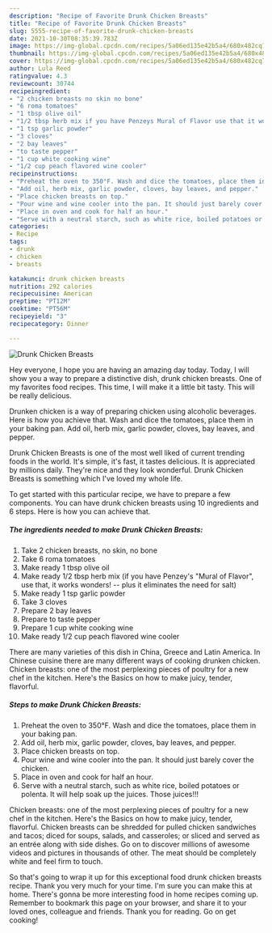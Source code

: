 ```yaml
---
description: "Recipe of Favorite Drunk Chicken Breasts"
title: "Recipe of Favorite Drunk Chicken Breasts"
slug: 5555-recipe-of-favorite-drunk-chicken-breasts
date: 2021-10-30T08:35:39.783Z
image: https://img-global.cpcdn.com/recipes/5a06ed135e42b5a4/680x482cq70/drunk-chicken-breasts-recipe-main-photo.jpg
thumbnail: https://img-global.cpcdn.com/recipes/5a06ed135e42b5a4/680x482cq70/drunk-chicken-breasts-recipe-main-photo.jpg
cover: https://img-global.cpcdn.com/recipes/5a06ed135e42b5a4/680x482cq70/drunk-chicken-breasts-recipe-main-photo.jpg
author: Lula Reed
ratingvalue: 4.3
reviewcount: 30744
recipeingredient:
- "2 chicken breasts no skin no bone"
- "6 roma tomatoes"
- "1 tbsp olive oil"
- "1/2 tbsp herb mix if you have Penzeys Mural of Flavor use that it works wonders  plus it eliminates the need for salt"
- "1 tsp garlic powder"
- "3 cloves"
- "2 bay leaves"
- "to taste pepper"
- "1 cup white cooking wine"
- "1/2 cup peach flavored wine cooler"
recipeinstructions:
- "Preheat the oven to 350°F. Wash and dice the tomatoes, place them in your baking pan."
- "Add oil, herb mix, garlic powder, cloves, bay leaves, and pepper."
- "Place chicken breasts on top."
- "Pour wine and wine cooler into the pan. It should just barely cover the chicken."
- "Place in oven and cook for half an hour."
- "Serve with a neutral starch, such as white rice, boiled potatoes or polenta. It will help soak up the juices. Those juices!!!"
categories:
- Recipe
tags:
- drunk
- chicken
- breasts

katakunci: drunk chicken breasts 
nutrition: 292 calories
recipecuisine: American
preptime: "PT12M"
cooktime: "PT56M"
recipeyield: "3"
recipecategory: Dinner

---
```



![Drunk Chicken Breasts](https://img-global.cpcdn.com/recipes/5a06ed135e42b5a4/680x482cq70/drunk-chicken-breasts-recipe-main-photo.jpg)

Hey everyone, I hope you are having an amazing day today. Today, I will show you a way to prepare a distinctive dish, drunk chicken breasts. One of my favorites food recipes. This time, I will make it a little bit tasty. This will be really delicious.

Drunken chicken is a way of preparing chicken using alcoholic beverages. Here is how you achieve that. Wash and dice the tomatoes, place them in your baking pan. Add oil, herb mix, garlic powder, cloves, bay leaves, and pepper.

Drunk Chicken Breasts is one of the most well liked of current trending foods in the world. It's simple, it's fast, it tastes delicious. It is appreciated by millions daily. They're nice and they look wonderful. Drunk Chicken Breasts is something which I've loved my whole life.


To get started with this particular recipe, we have to prepare a few components. You can have drunk chicken breasts using 10 ingredients and 6 steps. Here is how you can achieve that.

<!--inarticleads1-->

##### The ingredients needed to make Drunk Chicken Breasts:

1. Take 2 chicken breasts, no skin, no bone
1. Take 6 roma tomatoes
1. Make ready 1 tbsp olive oil
1. Make ready 1/2 tbsp herb mix (if you have Penzey&#39;s &#34;Mural of Flavor&#34;, use that, it works wonders! -- plus it eliminates the need for salt)
1. Make ready 1 tsp garlic powder
1. Take 3 cloves
1. Prepare 2 bay leaves
1. Prepare to taste pepper
1. Prepare 1 cup white cooking wine
1. Make ready 1/2 cup peach flavored wine cooler


There are many varieties of this dish in China, Greece and Latin America. In Chinese cuisine there are many different ways of cooking drunken chicken. Chicken breasts: one of the most perplexing pieces of poultry for a new chef in the kitchen. Here&#39;s the Basics on how to make juicy, tender, flavorful. 

<!--inarticleads2-->

##### Steps to make Drunk Chicken Breasts:

1. Preheat the oven to 350°F. Wash and dice the tomatoes, place them in your baking pan.
1. Add oil, herb mix, garlic powder, cloves, bay leaves, and pepper.
1. Place chicken breasts on top.
1. Pour wine and wine cooler into the pan. It should just barely cover the chicken.
1. Place in oven and cook for half an hour.
1. Serve with a neutral starch, such as white rice, boiled potatoes or polenta. It will help soak up the juices. Those juices!!!


Chicken breasts: one of the most perplexing pieces of poultry for a new chef in the kitchen. Here&#39;s the Basics on how to make juicy, tender, flavorful. Chicken breasts can be shredded for pulled chicken sandwiches and tacos; diced for soups, salads, and casseroles; or sliced and served as an entrée along with side dishes. Go on to discover millions of awesome videos and pictures in thousands of other. The meat should be completely white and feel firm to touch. 

So that's going to wrap it up for this exceptional food drunk chicken breasts recipe. Thank you very much for your time. I'm sure you can make this at home. There's gonna be more interesting food in home recipes coming up. Remember to bookmark this page on your browser, and share it to your loved ones, colleague and friends. Thank you for reading. Go on get cooking!
